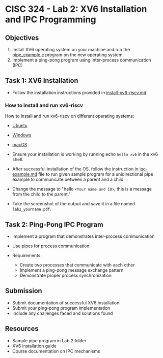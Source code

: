 # CISC 324 - Lab 2: XV6 Installation and IPC Programming

## Objectives
1. Install XV6 operating system on your machine and run the [pipe_example.c](./pipe_example.c) program on the new operating system.
2. Implement a ping-pong program using inter-process communication (IPC)

## Task 1: XV6 Installation
- Follow the installation instructions provided in [install-xv6-riscv.md](../../install-xv6-riscv.md)

### How to install and run xv6-riscv

How to install and run xv6-riscv on different operating systems:

- [Ubuntu](install-xv6-riscv.md#how-to-install-and-run-xv6-riscv-on-ubuntu)

- [Windows](install-xv6-riscv.md#how-to-install-and-run-xv6-riscv-on-windows)

- [macOS](install-xv6-riscv.md#how-to-install-and-run-xv6-riscv-on-macos)

- Ensure your installation is working by running echo `hello xv6` in the xv6 shell.

- After successful installation of the OS, follow the instruction in [ipc-example.md](./ipc-example.md) file to run given sample program for a unidirectional pipe example to communicate between a parent and a child.

- Change the message to "hello `<Your name and ID>`, this is a message from the child to the parent."

- Take the screenshot of the output and save it in a file named `lab2_yourname.pdf`.

## Task 2: Ping-Pong IPC Program
- Implement a program that demonstrates inter-process communication
- Use pipes for process communication

- Requirements:
    - Create two processes that communicate with each other
    - Implement a ping-pong message exchange pattern
    - Demonstrate proper process synchronization

## Submission
- Submit documentation of successful XV6 installation
- Submit your ping-pong program implementation
- Include any challenges faced and solutions found

## Resources
- Sample pipe program in Lab 2 folder
- XV6 installation guide
- Course documentation on IPC mechanisms
